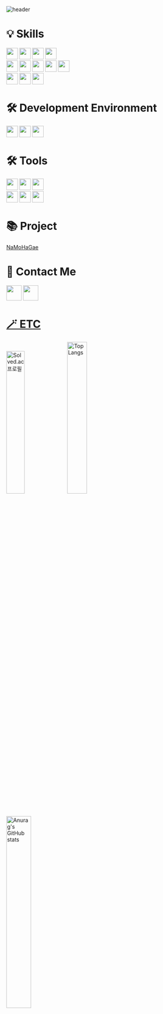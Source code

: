 ![header](https://capsule-render.vercel.app/api?type=Rounded&reversal=true&color=timeGradient&height=200&animation=twinkling&fontSize=60&fontAlign=65&descAlign=56&descAlignY=66&text=JiHwan_Park&desc=Nice_to_Meet_You)
<br/>

# 💡  Skills
<div>
  <img height="30px" src="https://img.shields.io/badge/Java-007396?style=flat-square&logo=Java&logoColor=white">
  <img height="30px" src="https://img.shields.io/badge/Spring-6DB33F?style=flat-square&logo=Spring&logoColor=white">
  <img height="30px" src="https://img.shields.io/badge/SpringBoot-6DB33F?style=flat-square&logo=SpringBoot&logoColor=white">
  <img height="30px" src="https://img.shields.io/badge/MyBatis-000000?style=flat-square&logo=MyBatis&logoColor=white">
</div>
<div>
  <img height="30px" src="https://img.shields.io/badge/HTML5-E34F26?style=flat-square&logo=HTML5&logoColor=white">
  <img height="30px" src="https://img.shields.io/badge/CSS3-1572B6?style=flat-square&logo=CSS3&logoColor=white">
  <img height="30px" src="https://img.shields.io/badge/JavaScript-F7DF1E?style=flat-square&logo=JavaScript&logoColor=black">
  <img height="30px" src="https://img.shields.io/badge/Thymeleaf-005F0F?style=flat-square&logo=Thymeleaf&logoColor=white">
  <img height="30px" src="https://img.shields.io/badge/jQuery-0769AD?style=flat-square&logo=jQuery&logoColor=white">
</div>
<div>
  <img height="30px" src="https://img.shields.io/badge/Oracle-F80000?style=flat-square&logo=Oracle&logoColor=white">
  <img height="30px" src="https://img.shields.io/badge/Linux-FCC624?style=flat-square&logo=Linux&logoColor=black">
  <img height="30px" src="https://img.shields.io/badge/Ubuntu-E95420?style=flat-square&logo=Ubuntu&logoColor=white">
</div>

# 🛠️  Development Environment
<div>
  <img height="30px" src="https://img.shields.io/badge/Windows10-0078D6?style=flat-square&logo=Windows&logoColor=white">
  <img height="30px" src="https://img.shields.io/badge/MacOS-000000?style=flat-square&logo=Apple&logoColor=white">
  <img height="30px" src="https://img.shields.io/badge/OracleCloudInstructure-F80000?style=flat-square&logo=Oracle&logoColor=white">
</div>

# 🛠️  Tools
<div>
  <img height="30px" src="https://img.shields.io/badge/IntelliJ-000000?style=flat-square&logo=IntelliJIDEA&logoColor=white">
  <img height="30px" src="https://img.shields.io/badge/Eclipse(STS4)-2C2255?style=flat-square&logo=EclipseIDE&logoColor=white">
  <img height="30px" src="https://img.shields.io/badge/VisualStudioCode-007ACC?style=flat-square&logo=VisualStudioCode&logoColor=white">
</div>
<div>
  <img height="30px" src="https://img.shields.io/badge/ApacheMaven-C71A36?style=flat-square&logo=ApacheMaven&logoColor=white">
  <img height="30px" src="https://img.shields.io/badge/GitHub-181717?style=flat-square&logo=GitHub&logoColor=white">
  <img height="30px" src="https://img.shields.io/badge/Notion-FFFFFF?style=flat-square&logo=Notion&logoColor=black">
</div>

# 📚 Project
[NaMoHaGae](https://github.com/GeeHwanee/NaMoHaGae)

# 👋 Contact Me
<div>
  <a target="_blank" href="mailto:jihwanpark15@gmail.com"><img height="40px" src="https://img.shields.io/badge/Gmail-EA4335?style=flat-square&logo=Gmail&logoColor=white"></a>
  <a target="_blank" href="https://www.instagram.com/gee_hwanee"><img height="40px" src="https://img.shields.io/badge/Instagram-E4405F?style=flat-square&logo=Instagram&logoColor=white"</a>
</div>

# 🪄  ETC
[<img width="31%" src="http://mazassumnida.wtf/api/v2/generate_badge?boj=wlghks05" alt="Solved.ac 프로필">](https://solved.ac/wlghks05)
<img width="32%" src="https://github-readme-stats.vercel.app/api/top-langs/?username=GeeHwanee&layout=compact" alt="Top Langs">
<img width="36%" src="https://github-readme-stats.vercel.app/api?username=GeeHwanee&show_icons=true&theme=solarized-light" alt="Anurag's GitHub stats">


